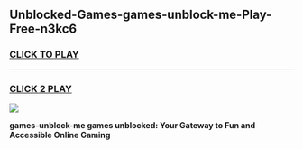 
## Unblocked-Games-games-unblock-me-Play-Free-n3kc6
<h3>
<a href="https://premium76.site?title=games-unblock-me&ref=24M">CLICK TO PLAY</a></h3>
<hr>

<h3>
<a href="https://premium76.site?title=games-unblock-me&ref=24M">CLICK 2 PLAY</a>
  
</h3>

<a href="https://premium76.site?title=games-unblock-me&ref=24M"><img src="https://clearcache.store/games.png"></a>


**games-unblock-me games unblocked: Your Gateway to Fun and Accessible Online Gaming**
